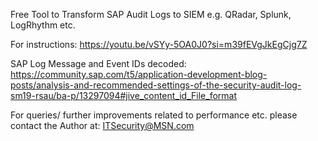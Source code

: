 Free Tool to Transform SAP Audit Logs to SIEM e.g. QRadar, Splunk, LogRhythm etc.

For instructions:
https://youtu.be/vSYy-5OA0J0?si=m39fEVgJkEgCjg7Z

SAP Log Message and Event IDs decoded:
https://community.sap.com/t5/application-development-blog-posts/analysis-and-recommended-settings-of-the-security-audit-log-sm19-rsau/ba-p/13297094#jive_content_id_File_format

For queries/ further improvements related to performance etc. please contact the Author at: ITSecurity@MSN.com
